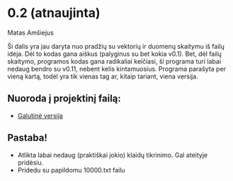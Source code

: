 # 0.2 (atnaujinta)
Matas Amšiejus

Ši dalis yra jau daryta nuo pradžių su vektorių ir duomenų skaitymu iš failų idėja. Dėl to kodas gana aiškus (palyginus su bet kokia v0.1). Bet, dėl failų skaitymo, programos
kodas gana radikaliai keičiasi, ši programa turi labai nedaug bendro su v0.11, nebent kelis kintamuosius. Programa parašyta per vieną kartą, todėl yra tik 
vienas tag ar, kitaip tariant, viena versija.

## Nuoroda į projektinį failą:
* [Galutinė versija](https://github.com/iLoveCepelinai/Objektinis_programavimas/releases/tag/v0.21)
## Pastaba! 
* Atlikta labai nedaug (praktiškai jokio) klaidų tikrinimo. Gal ateityje pridėsiu.
* Pridedu su papildomu 10000.txt failu
